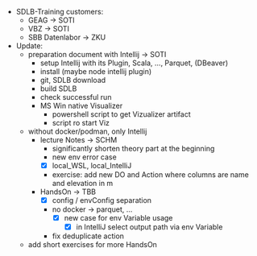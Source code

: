 - SDLB-Training customers: 
	+ GEAG -> SOTI
	+ VBZ -> SOTI 
	+ SBB Datenlabor -> ZKU
- Update:
	+ preparation document with Intellij -> SOTI
		* setup Intellij with its Plugin, Scala, ..., Parquet, (DBeaver)
		* install  (maybe node intellij plugin)
		* git, SDLB download
		* build SDLB
		* check successful run
		* MS Win native Visualizer
			- powershell script to get Vizualizer artifact
			- script ro start Viz
	+ without docker/podman, only Intellij
		* lecture Notes -> SCHM
		  + significantly shorten theory part at the beginning
          + new env error case
          + [x] local_WSL, local_IntelliJ
          + exercise: add new DO and Action where columns are name and elevation in m  
		* HandsOn -> TBB
 			+ [x] config / envConfig separation
			- no docker -> parquet, ...
              + [x] new case for env Variable usage  
                + [x] in IntelliJ select output path via env Variable
            + fix deduplicate action 
	+ add short exercises for more HandsOn
